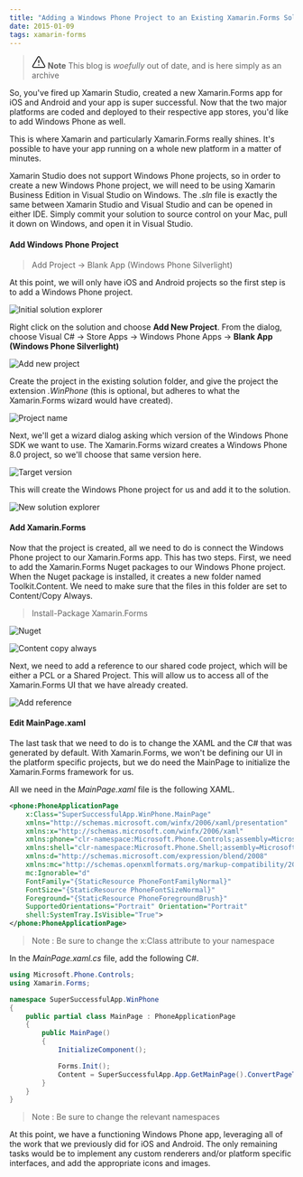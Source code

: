 ```yaml
---
title: "Adding a Windows Phone Project to an Existing Xamarin.Forms Solution"
date: 2015-01-09
tags: xamarin-forms
---
```

> <svg xmlns="http://www.w3.org/2000/svg" viewBox="0 0 24 24" width="24" height="24"><path d="M13 17.5a1 1 0 11-2 0 1 1 0 012 0zm-.25-8.25a.75.75 0 00-1.5 0v4.5a.75.75 0 001.5 0v-4.5z"></path><path fill-rule="evenodd" d="M9.836 3.244c.963-1.665 3.365-1.665 4.328 0l8.967 15.504c.963 1.667-.24 3.752-2.165 3.752H3.034c-1.926 0-3.128-2.085-2.165-3.752L9.836 3.244zm3.03.751a1 1 0 00-1.732 0L2.168 19.499A1 1 0 003.034 21h17.932a1 1 0 00.866-1.5L12.866 3.994z"></path></svg> **Note**
> This blog is _woefully_ out of date, and is here simply as an archive

So, you've fired up Xamarin Studio, created a new Xamarin.Forms app for iOS and Android and your app is super successful. Now that the two major platforms are coded and deployed to their respective app stores, you'd like to add Windows Phone as well.  

This is where Xamarin and particularly Xamarin.Forms really shines. It's possible to have your app running on a whole new platform in a matter of minutes.

Xamarin Studio does not support Windows Phone projects, so in order to create a new Windows Phone project, we will need to be using Xamarin Business Edition in Visual Studio on Windows.  The *.sln* file is exactly the same between Xamarin Studio and Visual Studio and can be opened in either IDE. Simply commit your solution to source control on your Mac, pull it down on Windows, and open it in Visual Studio.

#### Add Windows Phone Project

> Add Project -> Blank App (Windows Phone Silverlight)

At this point, we will only have iOS and Android projects so the first step is to add a Windows Phone project. 

![Initial solution explorer](/blog/docs/assets/InitialSolutionExplorer.PNG)

Right click on the solution and choose **Add New Project**. From the dialog, choose Visual C# -> Store Apps -> Windows Phone Apps -> **Blank App (Windows Phone Silverlight)**

![Add new project](/blog/docs/assets/AddNewProject.PNG)

Create the project in the existing solution folder, and give the project the extension *.WinPhone* (this is optional, but adheres to what the Xamarin.Forms wizard would have created).

![Project name](/blog/docs/assets/ProjectName.PNG)

Next, we'll get a wizard dialog asking which version of the Windows Phone SDK we want to use. The Xamarin.Forms wizard creates a Windows Phone 8.0 project, so we'll choose that same version here.

![Target version](/blog/docs/assets/TargetVersion.PNG)

This will create the Windows Phone project for us and add it to the solution.

![New solution explorer](/blog/docs/assets/NewSolutionExplorer.PNG)

#### Add Xamarin.Forms

Now that the project is created, all we need to do is connect the Windows Phone project to our Xamarin.Forms app. This has two steps. First, we need to add the Xamarin.Forms Nuget packages to our Windows Phone project.  When the Nuget package is installed, it creates a new folder named Toolkit.Content. We need to make sure that the files in this folder are set to Content/Copy Always.

> Install-Package Xamarin.Forms

![Nuget](/blog/docs/assets/Nuget.PNG)

![Content copy always](/blog/docs/assets/ContentCopyAlways.PNG)

Next, we need to add a reference to our shared code project, which will be either a PCL or a Shared Project. This will allow us to access all of the Xamarin.Forms UI that we have already created.

![Add reference](/blog/docs/assets/AddReference.PNG)

#### Edit MainPage.xaml

The last task that we need to do is to change the XAML and the C# that was generated by default.  With Xamarin.Forms, we won't be defining our UI in the platform specific projects, but we do need the MainPage to initialize the Xamarin.Forms framework for us.

All we need in the *MainPage.xaml* file is the following XAML.

```xml
<phone:PhoneApplicationPage
    x:Class="SuperSuccessfulApp.WinPhone.MainPage"
    xmlns="http://schemas.microsoft.com/winfx/2006/xaml/presentation"
    xmlns:x="http://schemas.microsoft.com/winfx/2006/xaml"
    xmlns:phone="clr-namespace:Microsoft.Phone.Controls;assembly=Microsoft.Phone"
    xmlns:shell="clr-namespace:Microsoft.Phone.Shell;assembly=Microsoft.Phone"
    xmlns:d="http://schemas.microsoft.com/expression/blend/2008"
    xmlns:mc="http://schemas.openxmlformats.org/markup-compatibility/2006"
    mc:Ignorable="d"
    FontFamily="{StaticResource PhoneFontFamilyNormal}"
    FontSize="{StaticResource PhoneFontSizeNormal}"
    Foreground="{StaticResource PhoneForegroundBrush}"
    SupportedOrientations="Portrait" Orientation="Portrait"
    shell:SystemTray.IsVisible="True">
</phone:PhoneApplicationPage>
```

> Note : Be sure to change the x:Class attribute to your namespace

In the *MainPage.xaml.cs* file, add the following C#.

```csharp
using Microsoft.Phone.Controls;
using Xamarin.Forms;

namespace SuperSuccessfulApp.WinPhone
{
    public partial class MainPage : PhoneApplicationPage
    {
        public MainPage()
        {
            InitializeComponent();

            Forms.Init();
            Content = SuperSuccessfulApp.App.GetMainPage().ConvertPageToUIElement(this);
        }
    }
}
```

> Note : Be sure to change the relevant namespaces

At this point, we have a functioning Windows Phone app, leveraging all of the work that we previously did for iOS and Android. The only remaining tasks would be to implement any custom renderers and/or platform specific interfaces, and add the appropriate icons and images.
